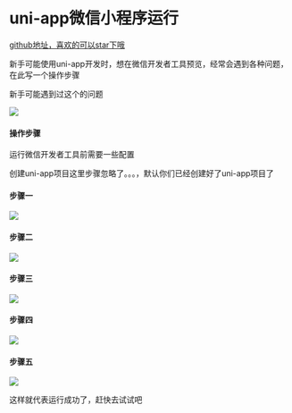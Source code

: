 # uni-app微信小程序运行

[github地址，喜欢的可以star下哦](https://github.com/xiaowang1314/uniapp-plugin-collections/blob/master/markdowns/runWeiXinPlatform.md)

新手可能使用uni-app开发时，想在微信开发者工具预览，经常会遇到各种问题，在此写一个操作步骤

新手可能遇到过这个的问题

![](https://github.com/xiaowang1314/uniapp-plugin-collections/blob/master/static/weixin/uniapp-weixin.png)

#### 操作步骤

运行微信开发者工具前需要一些配置

创建uni-app项目这里步骤忽略了。。。，默认你们已经创建好了uni-app项目了

#### 步骤一

![](https://github.com/xiaowang1314/uniapp-plugin-collections/blob/master/static/weixin/wx-step-1.png)

#### 步骤二

![](https://github.com/xiaowang1314/uniapp-plugin-collections/blob/master/static/weixin/wx-step-2.png)


#### 步骤三

![](https://github.com/xiaowang1314/uniapp-plugin-collections/blob/master/static/weixin/wx-step-3.png)


#### 步骤四

![](https://github.com/xiaowang1314/uniapp-plugin-collections/blob/master/static/weixin/wx-step-4.png)


#### 步骤五

![](https://github.com/xiaowang1314/uniapp-plugin-collections/blob/master/static/weixin/wx-step-5.png)


这样就代表运行成功了，赶快去试试吧
